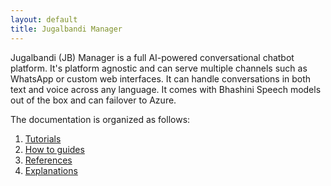 ```yaml
---
layout: default
title: Jugalbandi Manager
---
```


Jugalbandi (JB) Manager is a full AI-powered conversational chatbot platform. It's platform agnostic and can serve multiple channels such as WhatsApp or custom web interfaces. It can handle conversations in both text and voice across any language. It comes with Bhashini Speech models out of the box and can failover to Azure.

The documentation is organized as follows:

1. [Tutorials](tutorials/)
2. [How to guides](how-tos/)
3. [References](references/)
4. [Explanations](references/)
